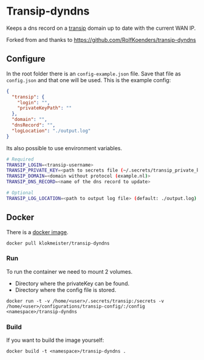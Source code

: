 # Transip-dyndns
Keeps a dns record on a [transip](http://www.transip.nl) domain up to date with the current WAN IP.

Forked from and thanks to https://github.com/RolfKoenders/transip-dyndns

## Configure
In the root folder there is an `config-example.json` file. Save that file as `config.json` and that one will be used. This is the example config:

```json
{
  "transip": {
    "login": "",
    "privateKeyPath": ""
  },
  "domain": "",
  "dnsRecord": "",
  "logLocation": "./output.log"
}

```

Its also possible to use environment variables.

```bash
# Required
TRANSIP_LOGIN=<transip-username>
TRANSIP_PRIVATE_KEY=<path to secrets file (~/.secrets/transip_private_key.key)>
TRANSIP_DOMAIN=<domain without protocol (example.nl)>
TRANSIP_DNS_RECORD=<name of the dns record to update>

# Optional
TRANSIP_LOG_LOCATION=<path to output log file> (default: ./output.log)
```

## Docker
There is a [docker image](https://hub.docker.com/r/klokmeister/transip-dyndns/).

```
docker pull klokmeister/transip-dyndns
```

### Run
To run the container we need to mount 2 volumes.
* Directory where the privateKey can be found.
* Directory where the config file is stored.

```
docker run -t -v /home/<user>/.secrets/transip:/secrets -v /home/<user>/configurations/transip-config/:/config <namespace>/transip-dyndns
```

### Build
If you want to build the image yourself:
```
docker build -t <namespace>/transip-dyndns .
```
